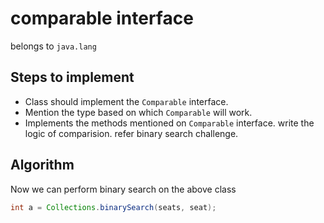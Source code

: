# comparable interface

belongs to `java.lang`

## Steps to implement

- Class should implement the `Comparable` interface.
- Mention the type based on which `Comparable` will work.
- Implements the methods mentioned on `Comparable` interface. write the logic of comparision. refer binary search challenge.

## Algorithm

Now we can perform binary search on the above class

```java
int a = Collections.binarySearch(seats, seat);
```